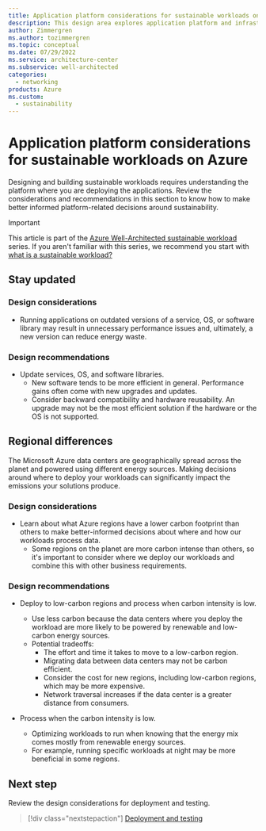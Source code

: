 ```yaml
---
title: Application platform considerations for sustainable workloads on Azure
description: This design area explores application platform and infrastructure considerations for sustainable workloads on Azure.
author: Zimmergren
ms.author: tozimmergren
ms.topic: conceptual
ms.date: 07/29/2022
ms.service: architecture-center
ms.subservice: well-architected
categories: 
  - networking
products: Azure
ms.custom:
  - sustainability
---
```


# Application platform considerations for sustainable workloads on Azure

Designing and building sustainable workloads requires understanding the platform where you are deploying the applications. Review the considerations and recommendations in this section to know how to make better informed platform-related decisions around sustainability.

> [!IMPORTANT]
> This article is part of the [Azure Well-Architected sustainable workload](index.yml) series. If you aren't familiar with this series, we recommend you start with [what is a sustainable workload?](sustainability-get-started.md#what-is-a-sustainable-workload)

## Stay updated

### Design considerations

- Running applications on outdated versions of a service, OS, or software library may result in unnecessary performance issues and, ultimately, a new version can reduce energy waste.

### Design recommendations

- Update services, OS, and software libraries.
  - New software tends to be more efficient in general. Performance gains often come with new upgrades and updates.
  - Consider backward compatibility and hardware reusability. An upgrade may not be the most efficient solution if the hardware or the OS is not supported.

## Regional differences

The Microsoft Azure data centers are geographically spread across the planet and powered using different energy sources. Making decisions around where to deploy your workloads can significantly impact the emissions your solutions produce.

### Design considerations

- Learn about what Azure regions have a lower carbon footprint than others to make better-informed decisions about where and how our workloads process data.
  - Some regions on the planet are more carbon intense than others, so it's important to consider where we deploy our workloads and combine this with other business requirements.

### Design recommendations

- Deploy to low-carbon regions and process when carbon intensity is low.
  - Use less carbon because the data centers where you deploy the workload are more likely to be powered by renewable and low-carbon energy sources.
  - Potential tradeoffs:
    - The effort and time it takes to move to a low-carbon region.
    - Migrating data between data centers may not be carbon efficient.
    - Consider the cost for new regions, including low-carbon regions, which may be more expensive.
    - Network traversal increases if the data center is a greater distance from consumers.

- Process when the carbon intensity is low.
  - Optimizing workloads to run when knowing that the energy mix comes mostly from renewable energy sources.
  - For example, running specific workloads at night may be more beneficial in some regions.

## Next step

Review the design considerations for deployment and testing.

> [!div class="nextstepaction"]
> [Deployment and testing](sustainability-deployment-testing.md)
